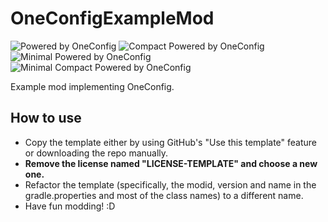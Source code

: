 # OneConfigExampleMod

![Powered by OneConfig](https://polyfrost.org/img/cozy_vector.svg)
![Compact Powered by OneConfig](https://polyfrost.org/img/compact_vector.svg)
![Minimal Powered by OneConfig](https://polyfrost.org/img/cozy-minimal_vector.svg)
![Minimal Compact Powered by OneConfig](https://polyfrost.org/img/compact-minimal_vector.svg)

Example mod implementing OneConfig.

## How to use

- Copy the template either by using GitHub's "Use this template" feature or downloading the repo manually.
- **Remove the license named "LICENSE-TEMPLATE" and choose a new one.**
- Refactor the template (specifically, the modid, version and name in the gradle.properties and most of the class names)
  to a different name.
- Have fun modding! :D
